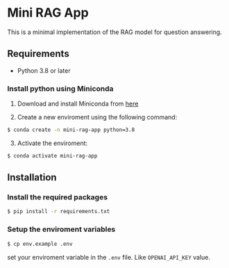 # Mini RAG App

This is a minimal implementation of the RAG model for question answering.

## Requirements

- Python 3.8 or later

### Install python using Miniconda

1) Download and install Miniconda from [here](https://www.anaconda.com/docs/main#quick-command-line-install)

2) Create a new enviroment using the following command:
```bash
$ conda create -n mini-rag-app python=3.8
```

3) Activate the enviroment:
```bash
$ conda activate mini-rag-app
```

## Installation

### Install the required packages

```bash
$ pip install -r requirements.txt
```

### Setup the enviroment variables

```bash
$ cp env.example .env
```

set your enviroment variable in the `.env` file. Like `OPENAI_API_KEY` value.